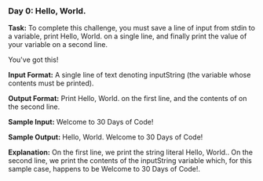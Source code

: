 ### Day 0: Hello, World.
**Task:**
To complete this challenge, you must save a line of input from stdin to a variable, print Hello, World. on a single line, and finally print the value of your variable on a second line.

You've got this!

**Input Format:**
A single line of text denoting inputString (the variable whose contents must be printed).

**Output Format:**
Print Hello, World. on the first line, and the contents of  on the second line.

**Sample Input:**
Welcome to 30 Days of Code!

**Sample Output:**
Hello, World.
Welcome to 30 Days of Code!

**Explanation:**
On the first line, we print the string literal Hello, World.. On the second line, we print the contents of the inputString variable which, for this sample case, happens to be Welcome to 30 Days of Code!.